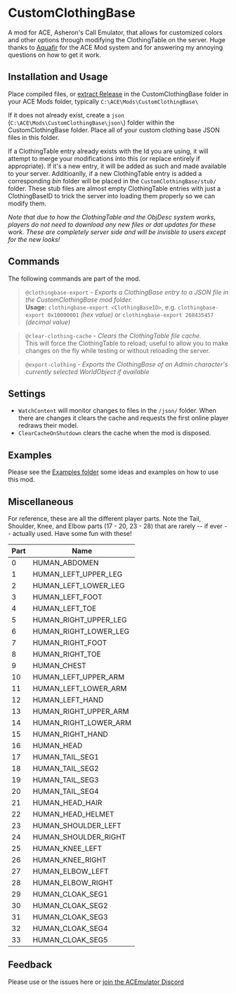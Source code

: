 # CustomClothingBase
A mod for ACE, Asheron's Call Emulator, that allows for customized colors and other options through modifying the ClothingTable on the server. Huge thanks to [Aquafir](https://github.com/aquafir/) for the ACE Mod system and for answering my annoying questions on how to get it work.

## Installation and Usage

Place compiled files, or [extract Release](https://github.com/OptimShi/CustomClothingBase/releases) in the CustomClothingBase folder in your ACE Mods folder, typically `C:\ACE\Mods\CustomClothingBase\`

If it does not already exist, create a `json` (`C:\ACE\Mods\CustomClothingBase\json\`) folder within the CustomClothingBase folder. Place all of your custom clothing base JSON files in this folder. 

If a ClothingTable entry already exists with the Id you are using, it will attempt to merge your modifications into this (or replace entirely if appropriate). If it's a new entry, it will be added as such and made available to your server. Additioanlly, if a new ClothingTable entry is added a corresponding *bin* folder will be placed in the `CustomClothingBase/stub/` folder. These stub files are almost empty ClothingTable entries with just a ClothingBaseID to trick the server into loading them properly so we can modify them.

*Note that due to how the ClothingTable and the ObjDesc system works, players do not need to download any new files or dat updates for these work. These are completely server side and will be invisble to users except for the new looks!*

## Commands

The following commands are part of the mod.

> `@clothingbase-export` - *Exports a ClothingBase entry to a JSON file in the CustomClothingBase mod folder.*  
**Usage:** `clothingbase-export <ClothingBaseID>`, e.g. `clothingbase-export 0x10000001` *(hex value)* or `clothingbase-export 268435457` *(decimal value)*


> `@clear-clothing-cache` - *Clears the ClothingTable file cache.*  
This will force the ClothingTable to reload; useful to allow you to make changes on the fly while testing or without reloading the server.

> `@export-clothing` - *Exports the ClothingBase of an Admin character's currently selected WorldObject if available*



## Settings

* `WatchContent` will monitor changes to files in the `/json/` folder.  When there are changes it clears the cache and requests the first online player redraws their model.
* `ClearCacheOnShutdown` clears the cache when the mod is disposed.

## Examples

Please see the [Examples folder](https://github.com/OptimShi/CustomClothingBase/tree/master/Examples) some ideas and examples on how to use this mod.

## Miscellaneous

For reference, these are all the different player parts. Note the Tail, Shoulder, Knee, and Elbow parts (17 - 20, 23 - 28) that are rarely -- if ever -- actually used. Have some fun with these!

| Part | Name|
| ---- | ---- |
| 0 | HUMAN_ABDOMEN |
| 1 | HUMAN_LEFT_UPPER_LEG |
| 2 | HUMAN_LEFT_LOWER_LEG |
| 3 | HUMAN_LEFT_FOOT |
| 4 | HUMAN_LEFT_TOE |
| 5 | HUMAN_RIGHT_UPPER_LEG |
| 6 | HUMAN_RIGHT_LOWER_LEG |
| 7 | HUMAN_RIGHT_FOOT |
| 8 | HUMAN_RIGHT_TOE |
| 9 | HUMAN_CHEST |
| 10 | HUMAN_LEFT_UPPER_ARM |
| 11 | HUMAN_LEFT_LOWER_ARM |
| 12 | HUMAN_LEFT_HAND |
| 13 | HUMAN_RIGHT_UPPER_ARM |
| 14 | HUMAN_RIGHT_LOWER_ARM |
| 15 | HUMAN_RIGHT_HAND |
| 16 | HUMAN_HEAD |
| 17 | HUMAN_TAIL_SEG1 |
| 18 | HUMAN_TAIL_SEG2 |
| 19 | HUMAN_TAIL_SEG3 |
| 20 | HUMAN_TAIL_SEG4 |
| 21 | HUMAN_HEAD_HAIR |
| 22 | HUMAN_HEAD_HELMET |
| 23 | HUMAN_SHOULDER_LEFT |
| 24 | HUMAN_SHOULDER_RIGHT |
| 25 | HUMAN_KNEE_LEFT |
| 26 | HUMAN_KNEE_RIGHT |
| 27 | HUMAN_ELBOW_LEFT |
| 28 | HUMAN_ELBOW_RIGHT |
| 29 | HUMAN_CLOAK_SEG1 |
| 30 | HUMAN_CLOAK_SEG2 |
| 31 | HUMAN_CLOAK_SEG3 |
| 32 | HUMAN_CLOAK_SEG4 |
| 33 | HUMAN_CLOAK_SEG5 |

## Feedback

Please use or the issues here or [join the ACEmulator Discord](https://discord.com/invite/Q4N4NP3J)